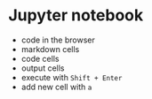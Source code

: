 # Jupyter notebook

- code in the browser
- markdown cells
- code cells
- output cells
- execute with `Shift + Enter`
- add new cell with `a`
